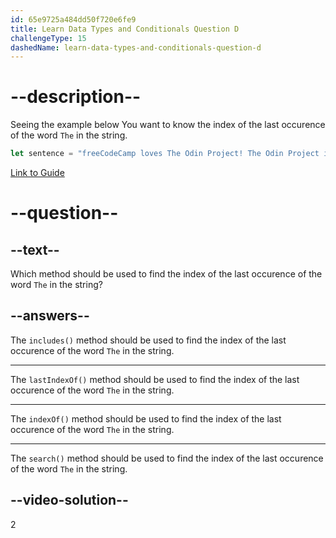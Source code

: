 ```yaml
---
id: 65e9725a484dd50f720e6fe9
title: Learn Data Types and Conditionals Question D
challengeType: 15
dashedName: learn-data-types-and-conditionals-question-d
---
```


# --description--

Seeing the example below You want to know the index of the last occurence of the word `The` in the string.

```javascript
let sentence = "freeCodeCamp loves The Odin Project! The Odin Project is great!";
```

<a href="https://www.freecodecamp.org/news/javascript-string-handbook" target="_blank"> Link to Guide </a>

# --question--

## --text--

Which method should be used to find the index of the last occurence of the word `The` in the string?

## --answers--

The `includes()` method should be used to find the index of the last occurence of the word `The` in the string.

---

The `lastIndexOf()` method should be used to find the index of the last occurence of the word `The` in the string.

---

The `indexOf()` method should be used to find the index of the last occurence of the word `The` in the string.

---

The `search()` method should be used to find the index of the last occurence of the word `The` in the string.

## --video-solution--

2
